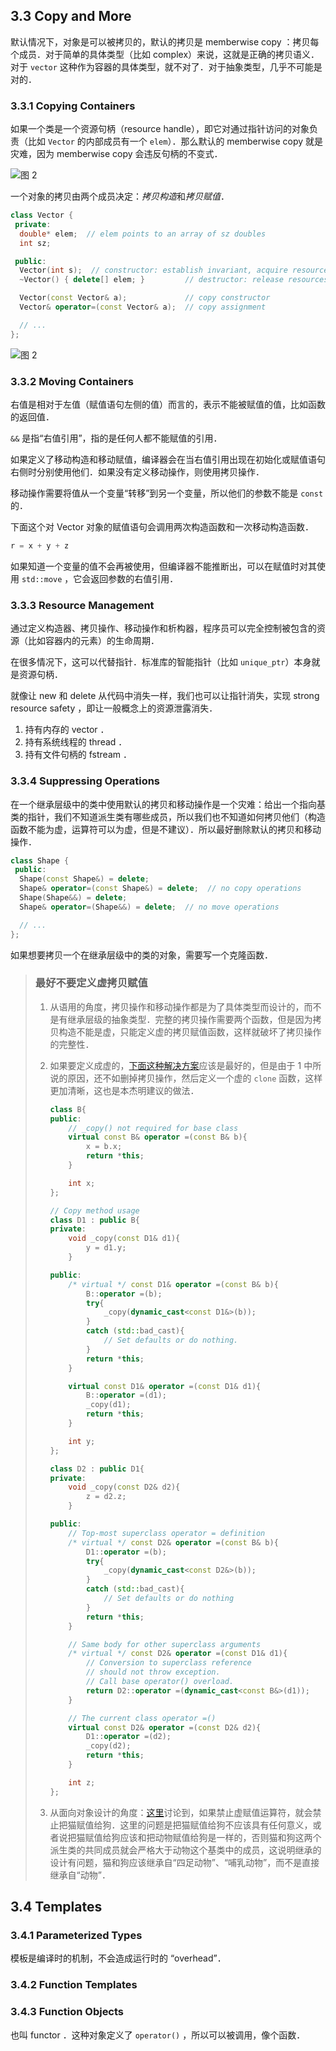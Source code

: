 ## 3.3 Copy and More

默认情况下，对象是可以被拷贝的，默认的拷贝是 memberwise copy ：拷贝每个成员．对于简单的具体类型（比如 complex）来说，这就是正确的拷贝语义．对于 `vector` 这种作为容器的具体类型，就不对了．对于抽象类型，几乎不可能是对的．

### 3.3.1 Copying Containers

如果一个类是一个资源句柄（resource handle），即它对通过指针访问的对象负责（比如 `Vector` 的内部成员有一个 `elem`）．那么默认的 memberwise copy 就是灾难，因为 memberwise copy 会违反句柄的不变式．

![图 2](../../../../../../.media/8d7a4a611e396ae1af15640b5ee2f0ef95bfa808804189c5c7431fd478e61488.png)

一个对象的拷贝由两个成员决定：*拷贝构造*和*拷贝赋值*．

```cpp
class Vector {
 private:
  double* elem;  // elem points to an array of sz doubles
  int sz;

 public:
  Vector(int s);  // constructor: establish invariant, acquire resources
  ~Vector() { delete[] elem; }         // destructor: release resources

  Vector(const Vector& a);             // copy constructor
  Vector& operator=(const Vector& a);  // copy assignment

  // ...
};
```

![图 2](../../../../../../.media/427f0b0bd1393d16bdc06c71cb2e19fbedb881b557f188ef41db35b6dcb6840a.png)

### 3.3.2 Moving Containers

右值是相对于左值（赋值语句左侧的值）而言的，表示不能被赋值的值，比如函数的返回值．

`&&` 是指“右值引用”，指的是任何人都不能赋值的引用．

如果定义了移动构造和移动赋值，编译器会在当右值引用出现在初始化或赋值语句右侧时分别使用他们．如果没有定义移动操作，则使用拷贝操作．

移动操作需要将值从一个变量“转移”到另一个变量，所以他们的参数不能是 `const` 的．

下面这个对 Vector 对象的赋值语句会调用两次构造函数和一次移动构造函数．

```cpp
r = x + y + z
```

如果知道一个变量的值不会再被使用，但编译器不能推断出，可以在赋值时对其使用 `std::move` ，它会返回参数的右值引用．

### 3.3.3 Resource Management

通过定义构造器、拷贝操作、移动操作和析构器，程序员可以完全控制被包含的资源（比如容器内的元素）的生命周期．

在很多情况下，这可以代替指针．标准库的智能指针（比如 `unique_ptr`）本身就是资源句柄．

就像让 new 和 delete 从代码中消失一样，我们也可以让指针消失，实现 strong resource safety ，即让一般概念上的资源泄露消失．

1. 持有内存的 vector ．
2. 持有系统线程的 thread ．
3. 持有文件句柄的 fstream ．

### 3.3.4 Suppressing Operations

在一个继承层级中的类中使用默认的拷贝和移动操作是一个灾难：给出一个指向基类的指针，我们不知道派生类有哪些成员，所以我们也不知道如何拷贝他们（构造函数不能为虚，运算符可以为虚，但是不建议）．所以最好删除默认的拷贝和移动操作．

```cpp
class Shape {
 public:
  Shape(const Shape&) = delete;
  Shape& operator=(const Shape&) = delete;  // no copy operations
  Shape(Shape&&) = delete;
  Shape& operator=(Shape&&) = delete;  // no move operations

  // ...
};
```

如果想要拷贝一个在继承层级中的类的对象，需要写一个克隆函数．

> ### 最好不要定义虚拷贝赋值
>
> 1. 从语用的角度，拷贝操作和移动操作都是为了具体类型而设计的，而不是有继承层级的抽象类型．完整的拷贝操作需要两个函数，但是因为拷贝构造不能是虚，只能定义虚的拷贝赋值函数，这样就破坏了拷贝操作的完整性．
> 2. 如果要定义成虚的，[下面这种解决方案](https://stackoverflow.com/questions/669818/virtual-assignment-operator-c)应该是最好的，但是由于 1 中所说的原因，还不如删掉拷贝操作，然后定义一个虚的 `clone` 函数，这样更加清晰，这也是本杰明建议的做法．
>
>    ```cpp
>    class B{
>    public:
>        // _copy() not required for base class
>        virtual const B& operator =(const B& b){
>            x = b.x;
>            return *this;
>        }
>
>        int x;
>    };
>
>    // Copy method usage
>    class D1 : public B{
>    private:
>        void _copy(const D1& d1){
>            y = d1.y;
>        }
>
>    public:
>        /* virtual */ const D1& operator =(const B& b){
>            B::operator =(b);
>            try{
>                _copy(dynamic_cast<const D1&>(b));
>            }
>            catch (std::bad_cast){
>                // Set defaults or do nothing.
>            }
>            return *this;
>        }
>
>        virtual const D1& operator =(const D1& d1){
>            B::operator =(d1);
>            _copy(d1);
>            return *this;
>        }
>
>        int y;
>    };
>
>    class D2 : public D1{
>    private:
>        void _copy(const D2& d2){
>            z = d2.z;
>        }
>
>    public:
>        // Top-most superclass operator = definition
>        /* virtual */ const D2& operator =(const B& b){
>            D1::operator =(b);
>            try{
>                _copy(dynamic_cast<const D2&>(b));
>            }
>            catch (std::bad_cast){
>                // Set defaults or do nothing
>            }
>            return *this;
>        }
>
>        // Same body for other superclass arguments
>        /* virtual */ const D2& operator =(const D1& d1){
>            // Conversion to superclass reference
>            // should not throw exception.
>            // Call base operator() overload.
>            return D2::operator =(dynamic_cast<const B&>(d1));
>        }
>
>        // The current class operator =()
>        virtual const D2& operator =(const D2& d2){
>            D1::operator =(d2);
>            _copy(d2);
>            return *this;
>        }
>
>        int z;
>    };
>    ```
>
> 3. 从面向对象设计的角度：[这里](https://bbs.csdn.net/topics/90191094)讨论到，如果禁止虚赋值运算符，就会禁止把猫赋值给狗．这里的问题是把猫赋值给狗不应该具有任何意义，或者说把猫赋值给狗应该和把动物赋值给狗是一样的，否则猫和狗这两个派生类的共同成员就会严格大于动物这个基类中的成员，这说明继承的设计有问题，猫和狗应该继承自“四足动物”、“哺乳动物”，而不是直接继承自“动物”．

## 3.4 Templates

### 3.4.1 Parameterized Types

模板是编译时的机制，不会造成运行时的 “overhead”．

### 3.4.2 Function Templates

### 3.4.3 Function Objects

也叫 functor ．这种对象定义了 `operator()` ，所以可以被调用，像个函数．
